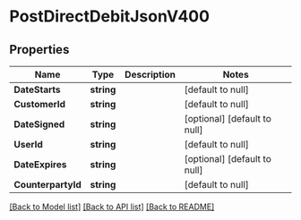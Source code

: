 # PostDirectDebitJsonV400

## Properties
Name | Type | Description | Notes
------------ | ------------- | ------------- | -------------
**DateStarts** | **string** |  | [default to null]
**CustomerId** | **string** |  | [default to null]
**DateSigned** | **string** |  | [optional] [default to null]
**UserId** | **string** |  | [default to null]
**DateExpires** | **string** |  | [optional] [default to null]
**CounterpartyId** | **string** |  | [default to null]

[[Back to Model list]](../README.md#documentation-for-models) [[Back to API list]](../README.md#documentation-for-api-endpoints) [[Back to README]](../README.md)


